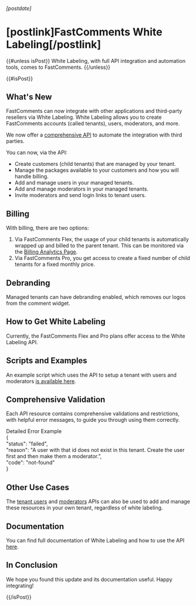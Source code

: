 ###### [postdate]
# [postlink]FastComments White Labeling[/postlink]

{{#unless isPost}}
White Labeling, with full API integration and automation tools, comes to FastComments.
{{/unless}}

{{#isPost}}

## What's New

FastComments can now integrate with other applications and third-party resellers via White Labeling. White Labeling allows you to create FastComments accounts (called tenants), users, moderators, and more.

We now offer a [comprehensive API](https://docs.fastcomments.com/guide-white-labeling.html#white-labeling-using-the-api) to automate the integration
with third parties.

You can now, via the API:

- Create customers (child tenants) that are managed by your tenant.
- Manage the packages available to your customers and how you will handle billing.
- Add and manage users in your managed tenants.
- Add and manage moderators in your managed tenants.
- Invite moderators and send login links to tenant users.

## Billing

With billing, there are two options:

1. Via FastComments Flex, the usage of your child tenants is automatically wrapped up and billed to the parent tenant. This can be monitored via the [Billing Analytics Page](https://fastcomments.com/auth/my-account/analytics/billing).
2. Via FastComments Pro, you get access to create a fixed number of child tenants for a fixed monthly price.

## Debranding

Managed tenants can have debranding enabled, which removes our logos from the comment widget.

## How to Get White Labeling

Currently, the FastComments Flex and Pro plans offer access to the White Labeling API.

## Scripts and Examples

An example script which uses the API to setup a tenant with users and moderators [is available here](https://github.com/FastComments/fastcomments-code-examples/tree/master/white-labeling).

## Comprehensive Validation

Each API resource contains comprehensive validations and restrictions, with helpful error messages, to guide you through using them correctly.

<div class="code"><div class="title">Detailed Error Example</div><div class="line">{</div><div class="line">  "status": "failed",</div><div class="line">  "reason": "A user with that id does not exist in this tenant. Create the user first and then make them a moderator.",</div><div class="line">  "code": "not-found"</div><div class="line">}</div></div>

## Other Use Cases

The [tenant users](https://docs.fastcomments.com/guide-api.html#tenant-user-structure) and [moderators](https://docs.fastcomments.com/guide-api.html#moderator-structure) APIs can also be used to
add and manage these resources in your own tenant, regardless of white labeling.

## Documentation

You can find full documentation of White Labeling and how to use the API [here](https://docs.fastcomments.com/guide-white-labeling.html).

## In Conclusion

We hope you found this update and its documentation useful. Happy integrating!

{{/isPost}}

